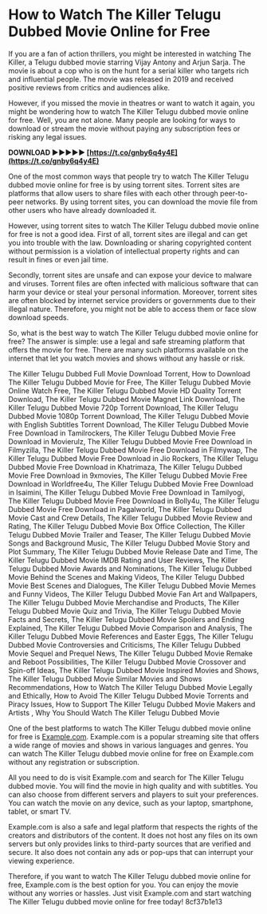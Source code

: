 # How to Watch The Killer Telugu Dubbed Movie Online for Free
 
If you are a fan of action thrillers, you might be interested in watching The Killer, a Telugu dubbed movie starring Vijay Antony and Arjun Sarja. The movie is about a cop who is on the hunt for a serial killer who targets rich and influential people. The movie was released in 2019 and received positive reviews from critics and audiences alike.
 
However, if you missed the movie in theatres or want to watch it again, you might be wondering how to watch The Killer Telugu dubbed movie online for free. Well, you are not alone. Many people are looking for ways to download or stream the movie without paying any subscription fees or risking any legal issues.
 
**DOWNLOAD ►►►►► [https://t.co/gnby6q4y4E](https://t.co/gnby6q4y4E)**


 
One of the most common ways that people try to watch The Killer Telugu dubbed movie online for free is by using torrent sites. Torrent sites are platforms that allow users to share files with each other through peer-to-peer networks. By using torrent sites, you can download the movie file from other users who have already downloaded it.
 
However, using torrent sites to watch The Killer Telugu dubbed movie online for free is not a good idea. First of all, torrent sites are illegal and can get you into trouble with the law. Downloading or sharing copyrighted content without permission is a violation of intellectual property rights and can result in fines or even jail time.
 
Secondly, torrent sites are unsafe and can expose your device to malware and viruses. Torrent files are often infected with malicious software that can harm your device or steal your personal information. Moreover, torrent sites are often blocked by internet service providers or governments due to their illegal nature. Therefore, you might not be able to access them or face slow download speeds.
 
So, what is the best way to watch The Killer Telugu dubbed movie online for free? The answer is simple: use a legal and safe streaming platform that offers the movie for free. There are many such platforms available on the internet that let you watch movies and shows without any hassle or risk.
 
The Killer Telugu Dubbed Full Movie Download Torrent,  How to Download The Killer Telugu Dubbed Movie for Free,  The Killer Telugu Dubbed Movie Online Watch Free,  The Killer Telugu Dubbed Movie HD Quality Torrent Download,  The Killer Telugu Dubbed Movie Magnet Link Download,  The Killer Telugu Dubbed Movie 720p Torrent Download,  The Killer Telugu Dubbed Movie 1080p Torrent Download,  The Killer Telugu Dubbed Movie with English Subtitles Torrent Download,  The Killer Telugu Dubbed Movie Free Download in Tamilrockers,  The Killer Telugu Dubbed Movie Free Download in Movierulz,  The Killer Telugu Dubbed Movie Free Download in Filmyzilla,  The Killer Telugu Dubbed Movie Free Download in Filmywap,  The Killer Telugu Dubbed Movie Free Download in Jio Rockers,  The Killer Telugu Dubbed Movie Free Download in Khatrimaza,  The Killer Telugu Dubbed Movie Free Download in 9xmovies,  The Killer Telugu Dubbed Movie Free Download in Worldfree4u,  The Killer Telugu Dubbed Movie Free Download in Isaimini,  The Killer Telugu Dubbed Movie Free Download in Tamilyogi,  The Killer Telugu Dubbed Movie Free Download in Bolly4u,  The Killer Telugu Dubbed Movie Free Download in Pagalworld,  The Killer Telugu Dubbed Movie Cast and Crew Details,  The Killer Telugu Dubbed Movie Review and Rating,  The Killer Telugu Dubbed Movie Box Office Collection,  The Killer Telugu Dubbed Movie Trailer and Teaser,  The Killer Telugu Dubbed Movie Songs and Background Music,  The Killer Telugu Dubbed Movie Story and Plot Summary,  The Killer Telugu Dubbed Movie Release Date and Time,  The Killer Telugu Dubbed Movie IMDB Rating and User Reviews,  The Killer Telugu Dubbed Movie Awards and Nominations,  The Killer Telugu Dubbed Movie Behind the Scenes and Making Videos,  The Killer Telugu Dubbed Movie Best Scenes and Dialogues,  The Killer Telugu Dubbed Movie Memes and Funny Videos,  The Killer Telugu Dubbed Movie Fan Art and Wallpapers,  The Killer Telugu Dubbed Movie Merchandise and Products,  The Killer Telugu Dubbed Movie Quiz and Trivia,  The Killer Telugu Dubbed Movie Facts and Secrets,  The Killer Telugu Dubbed Movie Spoilers and Ending Explained,  The Killer Telugu Dubbed Movie Comparison and Analysis,  The Killer Telugu Dubbed Movie References and Easter Eggs,  The Killer Telugu Dubbed Movie Controversies and Criticisms,  The Killer Telugu Dubbed Movie Sequel and Prequel News,  The Killer Telugu Dubbed Movie Remake and Reboot Possibilities,  The Killer Telugu Dubbed Movie Crossover and Spin-off Ideas,  The Killer Telugu Dubbed Movie Inspired Movies and Shows,  The Killer Telugu Dubbed Movie Similar Movies and Shows Recommendations,  How to Watch The Killer Telugu Dubbed Movie Legally and Ethically,  How to Avoid The Killer Telugu Dubbed Movie Torrents and Piracy Issues,  How to Support The Killer Telugu Dubbed Movie Makers and Artists ,  Why You Should Watch The Killer Telugu Dubbed Movie
 
One of the best platforms to watch The Killer Telugu dubbed movie online for free is [Example.com](https://www.example.com). Example.com is a popular streaming site that offers a wide range of movies and shows in various languages and genres. You can watch The Killer Telugu dubbed movie online for free on Example.com without any registration or subscription.
 
All you need to do is visit Example.com and search for The Killer Telugu dubbed movie. You will find the movie in high quality and with subtitles. You can also choose from different servers and players to suit your preferences. You can watch the movie on any device, such as your laptop, smartphone, tablet, or smart TV.
 
Example.com is also a safe and legal platform that respects the rights of the creators and distributors of the content. It does not host any files on its own servers but only provides links to third-party sources that are verified and secure. It also does not contain any ads or pop-ups that can interrupt your viewing experience.
 
Therefore, if you want to watch The Killer Telugu dubbed movie online for free, Example.com is the best option for you. You can enjoy the movie without any worries or hassles. Just visit Example.com and start watching The Killer Telugu dubbed movie online for free today!
 8cf37b1e13
 
